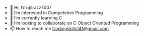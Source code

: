 - 👋 Hi, I’m @razz7007
- 👀 I’m interested in Competetive Programming 
- 🌱 I’m currently learning C
- 💞️ I’m looking to collaborate on C Object Oriented Programming
- 📫 How to reach me Codingskills141@gmail.com

<!---
razz7007/razz7007 is a ✨ special ✨ repository because its `README.md` (this file) appears on your GitHub profile.
You can click the Preview link to take a look at your changes.
--->
